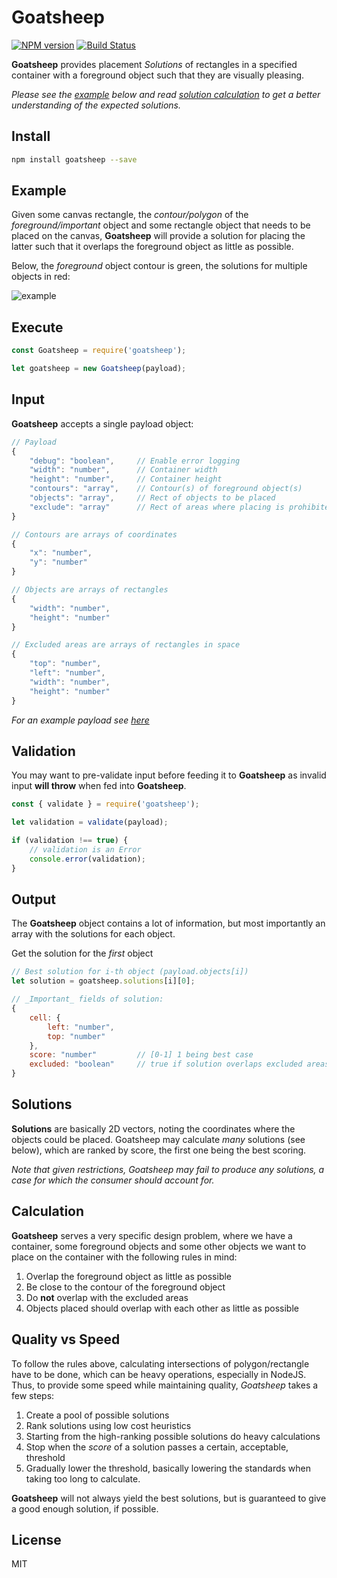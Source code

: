 # Goatsheep

[![NPM version](https://img.shields.io/npm/v/goatsheep.svg?style=flat)](https://npmjs.org/package/goatsheep)
[![Build Status](https://travis-ci.org/shopgun/goatsheep.svg?branch=master)](https://travis-ci.org/shopgun/goatsheep?branch=master)

**Goatsheep** provides placement _Solutions_ of rectangles in a specified container with a foreground object such that they are visually pleasing.

_Please see the [example](#example) below and read [solution calculation](#calculation) to get a better understanding of the expected solutions._

## Install

```bash
npm install goatsheep --save
```

## Example

Given some canvas rectangle, the _contour/polygon_ of the _foreground/important_ object and some rectangle object that needs to be placed on the canvas, **Goatsheep** will provide a solution for placing the latter such that it overlaps the foreground object as little as possible.

Below, the _foreground_ object contour is green, the solutions for multiple objects in red:

![example](http://i.imgur.com/Exw63Be.gif)

## Execute

```js
const Goatsheep = require('goatsheep');

let goatsheep = new Goatsheep(payload);
```

## Input

**Goatsheep** accepts a single payload object:

```js
// Payload
{
    "debug": "boolean",     // Enable error logging
    "width": "number",      // Container width
    "height": "number",     // Container height
    "contours": "array",    // Contour(s) of foreground object(s)
    "objects": "array",     // Rect of objects to be placed
    "exclude": "array"      // Rect of areas where placing is prohibited
}

// Contours are arrays of coordinates
{
    "x": "number",
    "y": "number"
}

// Objects are arrays of rectangles
{
    "width": "number",
    "height": "number"
}

// Excluded areas are arrays of rectangles in space
{
    "top": "number",
    "left": "number",
    "width": "number",
    "height": "number"
}
```

_For an example payload see [here](test/data/input_a.json)_

## Validation

You may want to pre-validate input before feeding it to **Goatsheep** as invalid input **will throw** when fed into **Goatsheep**.

```js
const { validate } = require('goatsheep');

let validation = validate(payload);

if (validation !== true) {
    // validation is an Error
    console.error(validation);
}
```

## Output

The **Goatsheep** object contains a lot of information, but most importantly an array with the solutions for each object.

Get the solution for the _first_ object

```js
// Best solution for i-th object (payload.objects[i])
let solution = goatsheep.solutions[i][0];

// _Important_ fields of solution:
{
    cell: {
        left: "number",
        top: "number"
    },
    score: "number"         // [0-1] 1 being best case
    excluded: "boolean"     // true if solution overlaps excluded areas, handle accordingly
}
```

## Solutions

**Solutions** are basically 2D vectors, noting the coordinates where the objects could be placed. Goatsheep may calculate _many_ solutions (see below), which are ranked by score, the first one being the best scoring.

_Note that given restrictions, Goatsheep may fail to produce any solutions, a case for which the consumer should account for._

## Calculation

**Goatsheep** serves a very specific design problem, where we have a container, some foreground objects and some other objects we want to place on the container with the following rules in mind:

1. Overlap the foreground object as little as possible
2. Be close to the contour of the foreground object
3. Do **not** overlap with the excluded areas
4. Objects placed should overlap with each other as little as possible

## Quality vs Speed

To follow the rules above, calculating intersections of polygon/rectangle have to be done, which can be heavy operations, especially in NodeJS. Thus, to provide some speed while maintaining quality, *Goatsheep* takes a few steps:

1. Create a pool of possible solutions
2. Rank solutions using low cost heuristics
3. Starting from the high-ranking possible solutions do heavy calculations
4. Stop when the _score_ of a solution passes a certain, acceptable, threshold
5. Gradually lower the threshold, basically lowering the standards when taking too long to calculate.

**Goatsheep** will not always yield the best solutions, but is guaranteed to give a good enough solution, if possible.

## License

MIT
